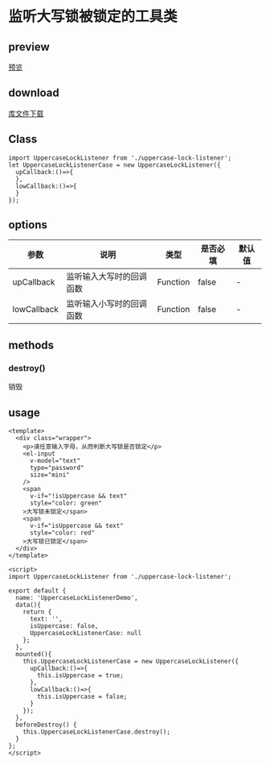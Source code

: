 # 监听大写锁被锁定的工具类
## preview
[预览](./index.html#/demo/uppercase-lock-listener)
## download
[库文件下载](./js/html/uppercase-lock-listener.zip)
## Class
```
import UppercaseLockListener from './uppercase-lock-listener';
let UppercaseLockListenerCase = new UppercaseLockListener({
  upCallback:()=>{
  },
  lowCallback:()=>{
  }
});
```
## options
| 参数 |	说明 |类型 |是否必填	| 默认值 |
| ---- | ---- |---- | ----   |----  | 
| upCallback | 监听输入大写时的回调函数 | Function | false | -  | 
| lowCallback | 监听输入小写时的回调函数 | Function | false | -  | 

## methods
### destroy()
销毁

## usage
```
<template>
  <div class="wrapper">
    <p>请任意输入字母，从而判断大写锁是否锁定</p>
    <el-input
      v-model="text"
      type="password"
      size="mini"
    />
    <span
      v-if="!isUppercase && text"
      style="color: green"
    >大写锁未锁定</span>
    <span
      v-if="isUppercase && text"
      style="color: red"
    >大写锁已锁定</span>
  </div>
</template>

<script>
import UppercaseLockListener from './uppercase-lock-listener';

export default {
  name: 'UppercaseLockListenerDemo',
  data(){
    return {
      text: '',
      isUppercase: false,
      UppercaseLockListenerCase: null
    };
  },
  mounted(){
    this.UppercaseLockListenerCase = new UppercaseLockListener({
      upCallback:()=>{
        this.isUppercase = true;
      },
      lowCallback:()=>{
        this.isUppercase = false;
      }
    });
  },
  beforeDestroy() {
    this.UppercaseLockListenerCase.destroy();
  }
};
</script>
```
